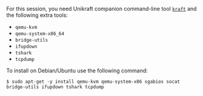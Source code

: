 For this session, you need Unikraft companion command-line tool [`kraft`](https://github.com/unikraft/kraft) and the following extra tools:

 * `qemu-kvm`
 * `qemu-system-x86_64`
 * `bridge-utils`
 * `ifupdown`
 * `tshark`
 * `tcpdump`

To install on Debian/Ubuntu use the following command:

```
$ sudo apt-get -y install qemu-kvm qemu-system-x86 sgabios socat bridge-utils ifupdown tshark tcpdump
```

